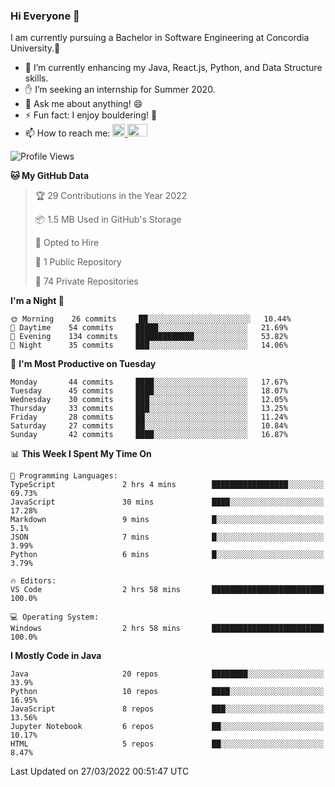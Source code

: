### Hi Everyone 👋
I am currently pursuing a Bachelor in Software Engineering at Concordia University.🏫

- 🌱 I’m currently enhancing my Java, React.js, Python, and Data Structure skills.
- ✋ I’m seeking an internship for Summer 2020.
- 💬 Ask me about anything! 😄
- ⚡ Fun fact: I enjoy bouldering! 🧗‍
- 📫 How to reach me: <a href="https://www.linkedin.com/in/siu-tong-ye/" target="_blank"> <img width="20px" width="32" src="https://cdn.jsdelivr.net/npm/simple-icons@v3/icons/linkedin.svg" /> </a> <a href="mailto:SiuTongYe@gmail.com" target="_blank"> <img height="20" width="32" src="https://cdn.jsdelivr.net/npm/simple-icons@v3/icons/gmail.svg" /> </a>

<!--START_SECTION:waka-->
![Profile Views](http://img.shields.io/badge/Profile%20Views-0-blue)

**🐱 My GitHub Data** 

> 🏆 29 Contributions in the Year 2022
 > 
> 📦 1.5 MB Used in GitHub's Storage 
 > 
> 💼 Opted to Hire
 > 
> 📜 1 Public Repository 
 > 
> 🔑 74 Private Repositories  
 > 
**I'm a Night 🦉** 

```text
🌞 Morning    26 commits     ██░░░░░░░░░░░░░░░░░░░░░░░   10.44% 
🌆 Daytime    54 commits     █████░░░░░░░░░░░░░░░░░░░░   21.69% 
🌃 Evening    134 commits    █████████████░░░░░░░░░░░░   53.82% 
🌙 Night      35 commits     ███░░░░░░░░░░░░░░░░░░░░░░   14.06%

```
📅 **I'm Most Productive on Tuesday** 

```text
Monday       44 commits     ████░░░░░░░░░░░░░░░░░░░░░   17.67% 
Tuesday      45 commits     ████░░░░░░░░░░░░░░░░░░░░░   18.07% 
Wednesday    30 commits     ███░░░░░░░░░░░░░░░░░░░░░░   12.05% 
Thursday     33 commits     ███░░░░░░░░░░░░░░░░░░░░░░   13.25% 
Friday       28 commits     ██░░░░░░░░░░░░░░░░░░░░░░░   11.24% 
Saturday     27 commits     ██░░░░░░░░░░░░░░░░░░░░░░░   10.84% 
Sunday       42 commits     ████░░░░░░░░░░░░░░░░░░░░░   16.87%

```


📊 **This Week I Spent My Time On** 

```text
💬 Programming Languages: 
TypeScript               2 hrs 4 mins        █████████████████░░░░░░░░   69.73% 
JavaScript               30 mins             ████░░░░░░░░░░░░░░░░░░░░░   17.28% 
Markdown                 9 mins              █░░░░░░░░░░░░░░░░░░░░░░░░   5.1% 
JSON                     7 mins              █░░░░░░░░░░░░░░░░░░░░░░░░   3.99% 
Python                   6 mins              █░░░░░░░░░░░░░░░░░░░░░░░░   3.79%

🔥 Editors: 
VS Code                  2 hrs 58 mins       █████████████████████████   100.0%

💻 Operating System: 
Windows                  2 hrs 58 mins       █████████████████████████   100.0%

```

**I Mostly Code in Java** 

```text
Java                     20 repos            ████████░░░░░░░░░░░░░░░░░   33.9% 
Python                   10 repos            ████░░░░░░░░░░░░░░░░░░░░░   16.95% 
JavaScript               8 repos             ███░░░░░░░░░░░░░░░░░░░░░░   13.56% 
Jupyter Notebook         6 repos             ██░░░░░░░░░░░░░░░░░░░░░░░   10.17% 
HTML                     5 repos             ██░░░░░░░░░░░░░░░░░░░░░░░   8.47%

```



 Last Updated on 27/03/2022 00:51:47 UTC
<!--END_SECTION:waka-->
